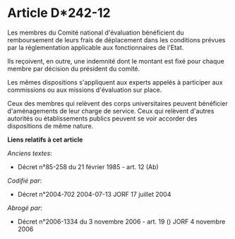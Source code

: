 # Article D*242-12

Les membres du Comité national d'évaluation bénéficient du remboursement de leurs frais de déplacement dans les conditions
prévues par la réglementation applicable aux fonctionnaires de l'Etat.

Ils reçoivent, en outre, une indemnité dont le montant est fixé pour chaque membre par décision du président du comité.

Les mêmes dispositions s'appliquent aux experts appelés à participer aux commissions ou aux missions d'évaluation sur place.

Ceux des membres qui relèvent des corps universitaires peuvent bénéficier d'aménagements de leur charge de service. Ceux qui
relèvent d'autres autorités ou établissements publics peuvent se voir accorder des dispositions de même nature.

**Liens relatifs à cet article**

_Anciens textes_:

  - Décret n°85-258 du 21 février 1985 - art. 12 (Ab)

_Codifié par_:

  - Décret n°2004-702 2004-07-13 JORF 17 juillet 2004

_Abrogé par_:

  - Décret n°2006-1334 du 3 novembre 2006 - art. 19 () JORF 4 novembre 2006
